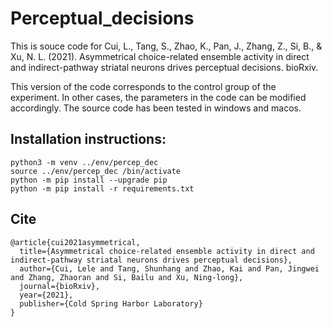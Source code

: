 # Perceptual_decisions
This is souce code for Cui, L., Tang, S., Zhao, K., Pan, J., Zhang, Z., Si, B., & Xu, N. L. (2021). Asymmetrical choice-related ensemble activity in direct and indirect-pathway striatal neurons drives perceptual decisions. bioRxiv.

This version of the code corresponds to the control group of the experiment. In other cases, the parameters in the code can be modified accordingly.  The source code has been tested in windows and macos. 

## Installation instructions:
```
python3 -m venv ../env/percep_dec  
source ../env/percep_dec /bin/activate  
python -m pip install --upgrade pip   
python -m pip install -r requirements.txt
```

## Cite
```
@article{cui2021asymmetrical,
  title={Asymmetrical choice-related ensemble activity in direct and indirect-pathway striatal neurons drives perceptual decisions},
  author={Cui, Lele and Tang, Shunhang and Zhao, Kai and Pan, Jingwei and Zhang, Zhaoran and Si, Bailu and Xu, Ning-long},
  journal={bioRxiv},
  year={2021},
  publisher={Cold Spring Harbor Laboratory}
}
```
